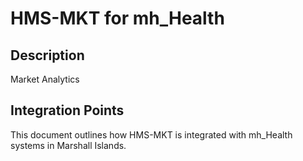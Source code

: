 # HMS-MKT for mh_Health

## Description

Market Analytics

## Integration Points

This document outlines how HMS-MKT is integrated with mh_Health systems in Marshall Islands.
